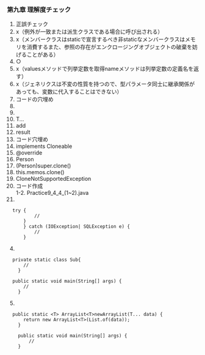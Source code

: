 ### 第九章  理解度チェック                  
1. 正誤チェック   
  1. x（例外が一致または派生クラスである場合に呼び出される）    
  2. x（メンバークラスはstaticで宣言するべき非staticなメンバークラスはメモリを消費するまた、参照の存在がエンクロージングオブジェクトの破棄を妨げることがある）    
  3. ○
  4. x（valuesメソッドで列挙定数を取得nameメソッドは列挙定数の定義名を返す）    
  5. x（ジェネリクスは不変の性質を持つので、型パラメータ同士に継承関係があっても、変数に代入することはできない）    
2. コードの穴埋め   
  1. <T>    
  2. <? super T>    
  3. T...   
  4. add    
  5. result   
3. コード穴埋め   
  1. implements Cloneable   
  2. @override    
  3. Person   
  4. (Person)super.clone()    
  5. this.memos.clone()
  6. CloneNotSupportedException   
4. コード作成   
  1-2.  Practice9_4_4_(1~2).java
  3. 
  ```
    try {
			//
		}
		} catch (IOException| SQLException e) {
			//
		}
  ```
  4. 
  ```
    private static class Sub{
		//
	  }

	public static void main(String[] args) {
		//
	  }
  ```
  5.     
  ```
    public static <T> ArrayList<T>newArrayList(T... data) {
		return new ArrayList<T>(List.of(data));
	  }

	  public static void main(String[] args) {
		  //
	  }
  ```
